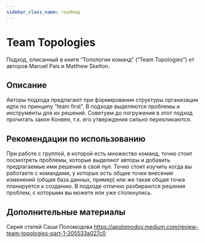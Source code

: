 ```yaml
---
sidebar_class_name: roadmap
---
```

# Team Topologies
Подход, описанный в книге “Топологии команд” (“Team Topologies”) от авторов Manuel Pais и Matthew Skelton.

## Описание
Авторы подхода предлагают при формировании структуры организации идти по принципу “team first”. В подходе выделяются проблемы и инструменты для их решений. Советуем до погружения в этот подход прочитать закон Конвея, т.к. его утверждения сильно перекликаются.

## Рекомендации по использованию
При работе с группой, в которой есть множество команд, точно стоит посмотреть проблемы, которые выделяют авторы и добавить предлагаемые ими решения в свой пул.
Точно стоит изучить когда вы работаете с командами, у которых есть общие точки внесения изменений (общая база данных, пример) или же такая общая точка планируется к созданию. В подходе отлично разбираются решения проблем, с которыми вы можете или уже столкнулись.

## Дополнительные материалы
Серия статей Саши Поломодова https://apolomodov.medium.com/review-team-topologies-part-1-205533a027c0
